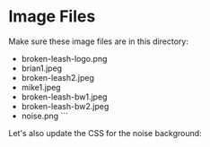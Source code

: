 # Image Files

Make sure these image files are in this directory:

- broken-leash-logo.png
- brian1.jpeg
- broken-leash2.jpeg
- mike1.jpeg
- broken-leash-bw1.jpeg
- broken-leash-bw2.jpeg
- noise.png
\`\`\`

Let's also update the CSS for the noise background:
